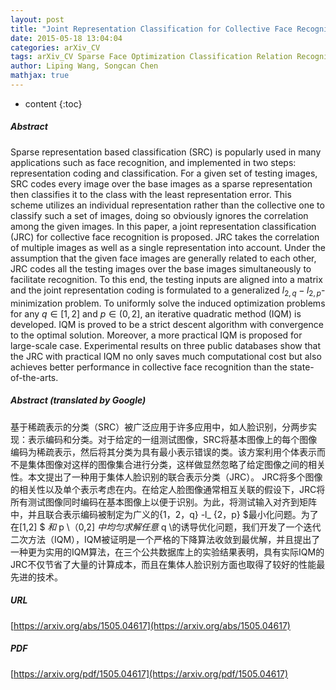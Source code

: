 ```yaml
---
layout: post
title: "Joint Representation Classification for Collective Face Recognition"
date: 2015-05-18 13:04:04
categories: arXiv_CV
tags: arXiv_CV Sparse Face Optimization Classification Relation Recognition Face_Recognition
author: Liping Wang, Songcan Chen
mathjax: true
---
```


* content
{:toc}

##### Abstract
Sparse representation based classification (SRC) is popularly used in many applications such as face recognition, and implemented in two steps: representation coding and classification. For a given set of testing images, SRC codes every image over the base images as a sparse representation then classifies it to the class with the least representation error. This scheme utilizes an individual representation rather than the collective one to classify such a set of images, doing so obviously ignores the correlation among the given images. In this paper, a joint representation classification (JRC) for collective face recognition is proposed. JRC takes the correlation of multiple images as well as a single representation into account. Under the assumption that the given face images are generally related to each other, JRC codes all the testing images over the base images simultaneously to facilitate recognition. To this end, the testing inputs are aligned into a matrix and the joint representation coding is formulated to a generalized $l_{2,q}-l_{2,p}$-minimization problem. To uniformly solve the induced optimization problems for any $q\in[1,2]$ and $p\in (0,2]$, an iterative quadratic method (IQM) is developed. IQM is proved to be a strict descent algorithm with convergence to the optimal solution. Moreover, a more practical IQM is proposed for large-scale case. Experimental results on three public databases show that the JRC with practical IQM no only saves much computational cost but also achieves better performance in collective face recognition than the state-of-the-arts.

##### Abstract (translated by Google)
基于稀疏表示的分类（SRC）被广泛应用于许多应用中，如人脸识别，分两步实现：表示编码和分类。对于给定的一组测试图像，SRC将基本图像上的每个图像编码为稀疏表示，然后将其分类为具有最小表示错误的类。该方案利用个体表示而不是集体图像对这样的图像集合进行分类，这样做显然忽略了给定图像之间的相关性。本文提出了一种用于集体人脸识别的联合表示分类（JRC）。 JRC将多个图像的相关性以及单个表示考虑在内。在给定人脸图像通常相互关联的假设下，JRC将所有测试图像同时编码在基本图像上以便于识别。为此，将测试输入对齐到矩阵中，并且联合表示编码被制定为广义的{1，2，q} -l_ {2，p} $最小化问题。为了在[1,2] $ $和$ p \（0,2] $中均匀求解任意$ q \的诱导优化问题，我们开发了一个迭代二次方法（IQM），IQM被证明是一个严格的下降算法收敛到最优解，并且提出了一种更为实用的IQM算法，在三个公共数据库上的实验结果表明，具有实际IQM的JRC不仅节省了大量的计算成本，而且在集体人脸识别方面也取得了较好的性能最先进的技术。

##### URL
[https://arxiv.org/abs/1505.04617](https://arxiv.org/abs/1505.04617)

##### PDF
[https://arxiv.org/pdf/1505.04617](https://arxiv.org/pdf/1505.04617)

